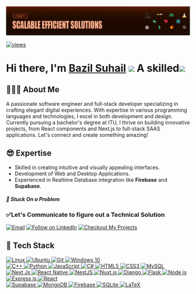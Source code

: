 <p align="center">
  <img src="https://github.com/BazilSuhail/BazilSuhail/blob/main/githubBanner.webp" alt="bazilsuhail" />
</p>

<a href="https://github.com/BazilSuhail"><img alt="views" title="Github views" src="https://komarev.com/ghpvc/?username=BazilSuhail&style=flat-square" width="125"/></a>

<h1 align="left">Hi there, I'm <a href="https://www.linkedin.com/in/bazil-suhail/">Bazil Suhail</a> 
<img src="https://media.giphy.com/media/hvRJCLFzcasrR4ia7z/giphy.gif" width="28"> A skilled<img src="https://readme-typing-svg.herokuapp.com/?font=Righteous&size=26&center=true&vCenter=true&width=300&height=23&duration=4000&lines=Computer+Scientist;Web-App+Developer;Mobile-App+Developer" />

## 👨🏻‍🎓 About Me
A passionate software engineer and full-stack developer specializing in crafting elegant digital experiences. With expertise in various programming languages and technologies, I excel in both development and design. Currently pursuing a bachelor's degree at ITU, I thrive on building innovative projects, from React components and Next.js to full-stack SAAS applications. Let's connect and create something amazing!


## 😎 Expertise
- Skilled in creating intuitive and visually appealing interfaces.
- Development of Web and Desktop Applications.
- Experienced in Realtime Database integration like **Firebase** and **Supabase**.
 

##### 🚩 Stuck On a Problem 
### ✅Let's Communicate to figure out a Technical Solution 
<p align="left">
  <a href="mailto:bazil1854@gmail.com"><img title="Email" src="https://img.shields.io/badge/Gmail-D14836?style=for-the-badge&logo=gmail&logoColor=white"/></a>
  <a href="https://www.linkedin.com/in/bazil-suhail/"><img title="Follow on LinkedIn" src="https://img.shields.io/badge/LinkedIn-0077B5?style=for-the-badge&logo=linkedin&logoColor=white"/></a>
  <a href="https://www.youtube.com/@Bazil_Suhail"><img title="Checkout My Projects" src="https://img.shields.io/badge/YouTube-FF0000?style=for-the-badge&logo=youtube&logoColor=white"/></a>
</p>

## 🤖 Tech Stack 
 <a href="#"> 
<img alt="Linux" src="https://img.shields.io/badge/Linux-FCC624?style=for-the-badge&logo=linux&logoColor=black" />
<img alt="Ubuntu" src="https://img.shields.io/badge/Ubuntu-E95420?style=for-the-badge&logo=ubuntu&logoColor=white" />
<img alt="Git" src="https://img.shields.io/badge/git%20-%23F05033.svg?&style=for-the-badge&logo=git&logoColor=white"/>
<img alt="Windows 10" src="https://img.shields.io/badge/Windows-0078D6?style=for-the-badge&logo=windows&logoColor=white" /> 
 </br>
<img alt="C++" src="https://img.shields.io/badge/c++%20-%2300599C.svg?&style=for-the-badge&logo=c%2B%2B&ogoColor=white"/>
<img alt="Python" src="https://img.shields.io/badge/python%20-%2314354C.svg?&style=for-the-badge&logo=python&logoColor=white"/> 
<img alt="JavaScript" src="https://img.shields.io/badge/javascript%20-%23323330.svg?&style=for-the-badge&logo=javascript&logoColor=%23F7DF1E"/>   
<img alt="C#" src="https://img.shields.io/badge/c%23%20-%23239120.svg?&style=for-the-badge&logo=c-sharp&logoColor=white"/> 
<img alt="HTML5" src="https://img.shields.io/badge/html5%20-%23E34F26.svg?&style=for-the-badge&logo=html5&logoColor=white"/>
<img alt="CSS3" src="https://img.shields.io/badge/css3%20-%231572B6.svg?&style=for-the-badge&logo=css3&logoColor=white"/> 
<img alt="MySQL" src="https://img.shields.io/badge/mysql-%2300f.svg?&style=for-the-badge&logo=mysql&logoColor=white"/> 
</br>
<img alt="Next Js" src="https://img.shields.io/badge/Next.js-%23000000.svg?&style=for-the-badge&logo=next.js&logoColor=white"/>
<img alt="React Native" src="https://img.shields.io/badge/React%20Native-%2320232A.svg?&style=for-the-badge&logo=react&logoColor=61DAFB"/>
<img alt="NestJS" src="https://img.shields.io/badge/NestJS-E0234E?style=for-the-badge&logo=nestjs&logoColor=white" />
<img alt="Nuxt.js" src="https://img.shields.io/badge/Nuxt.js-00DC82?style=for-the-badge&logo=nuxtdotjs&logoColor=white" />
<img alt="Django" src="https://img.shields.io/badge/Django-092E20?style=for-the-badge&logo=django&logoColor=white" />
<img alt="Flask" src="https://img.shields.io/badge/Flask-000000?style=for-the-badge&logo=flask&logoColor=white" />
<img alt="Node js" src="https://img.shields.io/badge/Node.js-%23339933.svg?&style=for-the-badge&logo=node.js&logoColor=white"/> 
<img alt="Express js" src="https://img.shields.io/badge/Express.js-%23000000.svg?&style=for-the-badge&logo=express&logoColor=white"/>   
<img alt="React" src="https://img.shields.io/badge/React-%2361DAFB.svg?&style=for-the-badge&logo=react&logoColor=white"/>
</br>
<img alt="Supabase" src="https://img.shields.io/badge/Supabase-%233ECF8E.svg?&style=for-the-badge&logo=supabase&logoColor=white"/>
<img alt="MongoDB" src ="https://img.shields.io/badge/MongoDB-%234ea94b.svg?&style=for-the-badge&logo=mongodb&logoColor=white"/>
<img alt="Firebase" src="https://img.shields.io/badge/firebase%20-%23039BE5.svg?&style=for-the-badge&logo=firebase"/> 
<img alt="SQLite" src ="https://img.shields.io/badge/sqlite-%2307405e.svg?&style=for-the-badge&logo=sqlite&logoColor=white"/> 
<img alt="LaTeX" src="https://img.shields.io/badge/latex%20-%23008080.svg?&style=for-the-badge&logo=latex&logoColor=white"/>
 </a>
</p>

